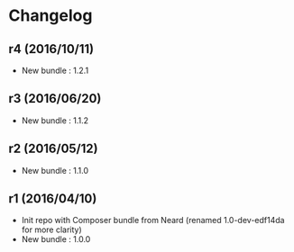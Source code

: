# Changelog

## r4 (2016/10/11)

* New bundle : 1.2.1

## r3 (2016/06/20)

* New bundle : 1.1.2

## r2 (2016/05/12)

* New bundle : 1.1.0

## r1 (2016/04/10)

* Init repo with Composer bundle from Neard (renamed 1.0-dev-edf14da for more clarity)
* New bundle : 1.0.0
